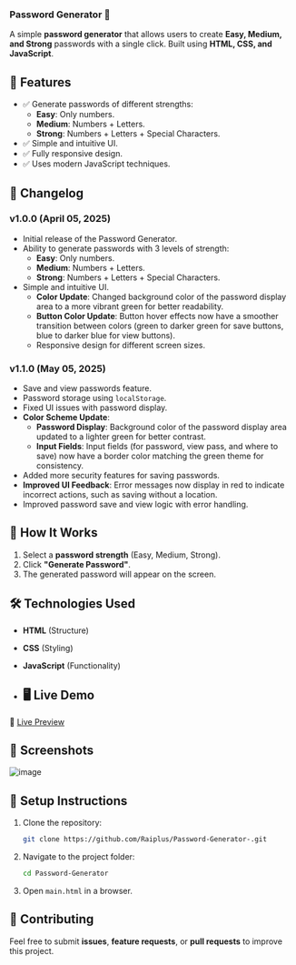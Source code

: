 ### **Password Generator** 🔐  

A simple **password generator** that allows users to create **Easy, Medium, and Strong** passwords with a single click. Built using **HTML, CSS, and JavaScript**.

## 🚀 **Features**
- ✅ Generate passwords of different strengths:
  - **Easy**: Only numbers.
  - **Medium**: Numbers + Letters.
  - **Strong**: Numbers + Letters + Special Characters.
- ✅ Simple and intuitive UI.
- ✅ Fully responsive design.
- ✅ Uses modern JavaScript techniques.

## 📝 **Changelog**

### v1.0.0 (April 05, 2025)
- Initial release of the Password Generator.
- Ability to generate passwords with 3 levels of strength:
  - **Easy**: Only numbers.
  - **Medium**: Numbers + Letters.
  - **Strong**: Numbers + Letters + Special Characters.
- Simple and intuitive UI.
  - **Color Update**: Changed background color of the password display area to a more vibrant green for better readability.
  - **Button Color Update**: Button hover effects now have a smoother transition between colors (green to darker green for save buttons, blue to darker blue for view buttons).
  - Responsive design for different screen sizes.

### v1.1.0 (May 05, 2025)
- Save and view passwords feature.
- Password storage using `localStorage`.
- Fixed UI issues with password display.
- **Color Scheme Update**:
  - **Password Display**: Background color of the password display area updated to a lighter green for better contrast.
  - **Input Fields**: Input fields (for password, view pass, and where to save) now have a border color matching the green theme for consistency.
- Added more security features for saving passwords.
- **Improved UI Feedback**: Error messages now display in red to indicate incorrect actions, such as saving without a location.
- Improved password save and view logic with error handling.


## 🎯 **How It Works**
1. Select a **password strength** (Easy, Medium, Strong).
2. Click **"Generate Password"**.
3. The generated password will appear on the screen.

## 🛠️ **Technologies Used**
- **HTML** (Structure)
- **CSS** (Styling)
- **JavaScript** (Functionality)

- ## 🖥 Live Demo
🔗 [Live Preview](https://raiplus.github.io/Password-Generator-/) 

## 📸 **Screenshots**
![image](https://github.com/user-attachments/assets/fb8c2fba-bc78-4412-8436-c4be74ce49e5)



## 🔧 **Setup Instructions**
1. Clone the repository:
   ```sh
   git clone https://github.com/Raiplus/Password-Generator-.git

   ```
2. Navigate to the project folder:
   ```sh
   cd Password-Generator

   ```
3. Open `main.html` in a browser.

## 🤝 **Contributing**
Feel free to submit **issues**, **feature requests**, or **pull requests** to improve this project.

